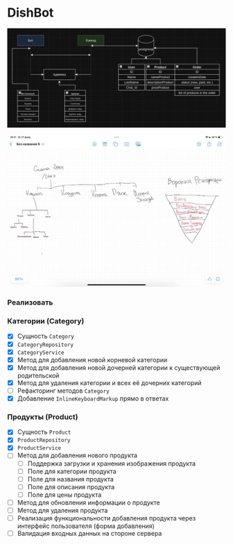 # DishBot


![img.png](img.png)

![photo_2024-02-27_18-22-03.jpg](photo_2024-02-27_18-22-03.jpg)

### Реализовать 
### Категории (Category)
- [x] Сущность `Category`
- [x] `CategoryRepository`
- [x] `CategoryService`
- [x] Метод для добавления новой корневой категории
- [x] Метод для добавления новой дочерней категории к существующей родительской
- [x] Метод для удаления категории и всех её дочерних категорий
- [ ] Рефакторинг методов `Category`
- [x] Добавление `InlineKeyboardMarkup` прямо в ответах

### Продукты (Product)
- [x] Сущность `Product`
- [x] `ProductRepository`
- [x] `ProductService`
- [ ] Метод для добавления нового продукта
    - [ ] Поддержка загрузки и хранения изображения продукта
    - [ ] Поле для категории продукта
    - [ ] Поле для названия продукта
    - [ ] Поле для описания продукта
    - [ ] Поле для цены продукта
- [ ] Метод для обновления информации о продукте
- [ ] Метод для удаления продукта
- [ ] Реализация функциональности добавления продукта через интерфейс пользователя (форма добавления)
- [ ] Валидация входных данных на стороне сервера
